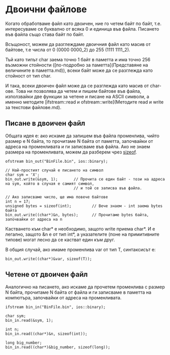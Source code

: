 # Двоични файлове

Когато обработваме файл като двоичен, ние го четем байт по байт, т.е. интересуваме се буквално от всяка 0 и единица във файла.
Писането във файла също става байт по байт.

Всъщоност, можем да разглеждаме двоичния файл като масив от байтове, т.е числа от 0 (0000 0000_2) до 255 (1111 1111_2).

Тъй като типът char заема точно 1 байт в паметта и има точно 256 възможни стойности
([по-подробно за паметта](Представяне на величините в паметта.md)),
всеки байт може да се разглежда като стойност от тип char. 

И така, всеки двоичен файл може да се разглежда като масив от char-ове. Това ни позволява да четем и пишем байтове във файла,
използвайки две функции за четене и писане на ASCII символи, а именно методите
[ifstream::read и ofstream::write](Методите read и write за текстови файлове.md).

## Писане в двоичен файл

Общата идея е: ако искаме да запишем във файла променлива, чийто размер e N байта, то
прочитаме N байта от паметта, започвайки от адреса на променливата и ги записваме във файла.
Ако не знаем размера на променливата, можем да разберем чрез [sizeof](Sizeof.md).

    ofstream bin_out("BinFile.bin", ios::binary);
    
    // Най-простият случай е писането на символ
    char sym = 'X';
    bin_out.write(&sym, 1);       // Прочита се един байт - този на адреса на sym, който в случая е самият символ,
                                  // и той се записва във файла.

    // Ако записваме число, ще има повече байтове
    int n = 17;
    unsigned bytes = sizeof(int);         // Вече знаем - int заема bytes байта
    bin_out.write((char*)&n, bytes);      // Прочитаме bytes байта, започвайки от адреса на n
    
Кастването към char* е необходимо, защото write приема char*.
И е легално, защото &n е от тип int*, а указателите (поне на примитивните типове) могат лесно да се кастват един към друг. 

В общия случай, ако имаме променлива var от тип Т, синтаксисът е:

    bin_out.write((char*)&var, sizeof(T));
    
## Четене от двоичен файл

Аналогично на писането, ако искаме да прочетем променлива с размер N байта, прочитаме N байта от файла и
ги записваме в паметта на компютъра, започвайки от адреса на променливата.

    ifstream bin_in("BinFile.bin", ios::binary);
    
    char sym;
    bin_in.read(&sym, 1);
    
    int n;
    bin_in.read((char*)&n, sizeof(int));
    
    long big_number;
    bin_in.read((char*)&big_number, sizeof(long));
